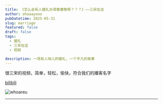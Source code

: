 ```yaml
---
title: 《怎么会有人婚礼办得像春晚啊？？？》——三宋在这
author: ohaaayooo
pubDatetime: 2025-05-31
slug: marriage
featured: false
draft: false
tags:
  - 婚礼
  - 三宋在这
  - 视频

description: 一场有人味儿的婚礼，一个平凡的故事
---
```

很三宋的视频，简单，轻松，愉快，符合我们的播客名字

[bilibili](https://www.bilibili.com/video/BV1nb4y1G7TC)


![whoareu](/assets/sansong.png)

---